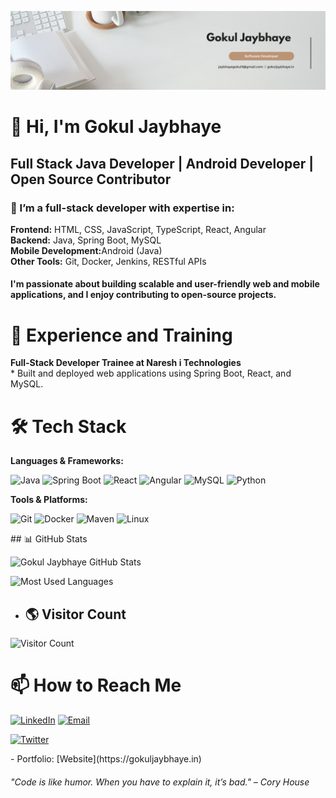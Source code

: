 ![logo](https://github.com/Gokul-Jaybhaye/Gokul-Jaybhaye/blob/main/Banner.png)
<h1>👋 Hi, I'm Gokul Jaybhaye</h1>
<h2>Full Stack  Java Developer | Android Developer | Open Source Contributor</h2>
<h3>🚀 I’m a full-stack developer with expertise in:</h3>
<b> Frontend:</b> HTML, CSS, JavaScript, TypeScript, React, Angular<br>
<b>Backend:</b> Java, Spring Boot, MySQL<br>
<b>Mobile Development:</b>Android (Java)<br>
<b>Other Tools:</b> Git, Docker, Jenkins, RESTful APIs<br>
<h4>I'm passionate about building scalable and user-friendly web and mobile applications, and I enjoy contributing to open-source projects.</h4>
<h1>💼 Experience and Training</h1>
  <b>Full-Stack Developer Trainee at Naresh i Technologies</b><br>
  * Built and deployed web applications using Spring Boot, React, and MySQL.
  <h1>🛠 Tech Stack</h1>
  <b>Languages & Frameworks:</b>
<p> <img src="https://img.shields.io/badge/Java-%23ED8B00.svg?style=for-the-badge&logo=openjdk&logoColor=white" alt="Java"> <img src="https://img.shields.io/badge/Spring%20Boot-%236DB33F.svg?style=for-the-badge&logo=spring&logoColor=white" alt="Spring Boot"> <img src="https://img.shields.io/badge/React-%2361DAFB.svg?style=for-the-badge&logo=react&logoColor=white" alt="React"> <img src="https://img.shields.io/badge/Angular-%23DD0031.svg?style=for-the-badge&logo=angular&logoColor=white" alt="Angular">
  <img src="https://img.shields.io/badge/MySQL-%2300f.svg?style=for-the-badge&logo=mysql&logoColor=white" alt="MySQL"> 
  <img src="https://img.shields.io/badge/Python-3670A0?style=for-the-badge&logo=python&logoColor=ffdd54"alt="Python"> </p>
  <b>Tools & Platforms:</b>
  <p> <img src="https://img.shields.io/badge/Git-%23F05033.svg?style=for-the-badge&logo=git&logoColor=white" alt="Git"> 
    <img src="https://img.shields.io/badge/Docker-%230db7ed.svg?style=for-the-badge&logo=docker&logoColor=white" alt="Docker">
  <img src="https://img.shields.io/badge/Maven-C71A36.svg?style=for-the-badge&logo=apachemaven&logoColor=white" alt="Maven">
    <img src="https://img.shields.io/badge/Linux-FCC624.svg?style=for-the-badge&logo=linux&logoColor=black" alt="Linux"> 
  </p>
  ## 📊 GitHub Stats

![Gokul Jaybhaye GitHub Stats](https://github-readme-stats.vercel.app/api?username=Gokul-Jaybhaye&show_icons=true&theme=radical)

![Most Used Languages](https://github-readme-stats.vercel.app/api/top-langs/?username=Gokul-Jaybhaye&layout=compact&theme=radical)

- ## 🌎 Visitor Count  

![Visitor Count](https://komarev.com/ghpvc/?username=Gokul-Jaybhaye)  



  
  


  <h1>📫 How to Reach Me</h1>
  <p> <a href="https://linkedin.com/in/gokul-jaybhaye"><img src="https://img.shields.io/badge/LinkedIn-%230077B5.svg?style=for-the-badge&logo=linkedin&logoColor=white" alt="LinkedIn"></a> </a> <a href="mailto:your.jaybhayegokul3@gmail.com"><img src="https://img.shields.io/badge/Email-D14836?style=for-the-badge&logo=gmail&logoColor=white" alt="Email"></a> </p><a href="https://twitter.com/gokul1_jaybhaye"><img src="https://img.shields.io/badge/Twitter-%231DA1F2.svg?style=for-the-badge&logo=twitter&logoColor=white" alt="Twitter"></a></p>
- Portfolio: [Website](https://gokuljaybhaye.in)
<h6>"Code is like humor. When you have to explain it, it’s bad." – Cory House</h6>




